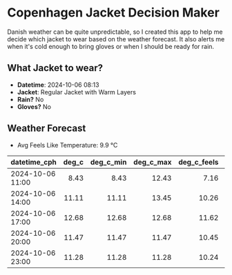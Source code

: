 
# Copenhagen Jacket Decision Maker

Danish weather can be quite unpredictable, so I created this app to help me decide which jacket to wear based on the weather forecast. 
It also alerts me when it's cold enough to bring gloves or when I should be ready for rain.

## What Jacket to wear?

- **Datetime**: 2024-10-06 08:13
- **Jacket**: Regular Jacket with Warm Layers
- **Rain?** No
- **Gloves?** No

## Weather Forecast
- Avg Feels Like Temperature: 9.9 °C

| datetime_cph     |   deg_c |   deg_c_min |   deg_c_max |   deg_c_feels | weather   | wind   | rain   |
|:-----------------|--------:|------------:|------------:|--------------:|:----------|:-------|:-------|
| 2024-10-06 11:00 |    8.43 |        8.43 |       12.43 |          7.16 | Clouds    | Low    | None   |
| 2024-10-06 14:00 |   11.11 |       11.11 |       13.45 |         10.26 | Clouds    | Low    | None   |
| 2024-10-06 17:00 |   12.68 |       12.68 |       12.68 |         11.62 | Clear     | Low    | None   |
| 2024-10-06 20:00 |   11.47 |       11.47 |       11.47 |         10.45 | Clear     | Low    | None   |
| 2024-10-06 23:00 |   11.28 |       11.28 |       11.28 |         10.24 | Clear     | Low    | None   |
        